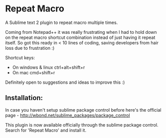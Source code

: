 Repeat Macro
=============

A Sublime text 2 plugin to repeat macro multiple times.

Coming from Notepad++ it was really frustrating when I had to hold down on the repeat macro shortcut combination instead of just having it repeat itself. So got this ready in < 10 lines of coding, saving developers from hair loss due to frustration :)


Shortcut keys:
* On windows & linux ctrl+alt+shift+r
* On mac cmd+shift+r

Definitely open to suggestions and ideas to improve this :)


Installation:
-------------
In case you haven't setup sublime package control before here's the official page - http://wbond.net/sublime_packages/package_control 

This plugin is now available officially through the sublime package control. Search for 'Repeat Macro' and install it.